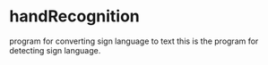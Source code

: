 # handRecognition
program for converting sign language to text
this is the program for detecting sign language.
